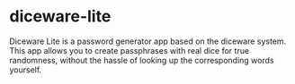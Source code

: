 # diceware-lite
Diceware Lite is a password generator app based on the diceware system. This app allows you to create passphrases with real dice for true randomness, without the hassle of looking up the corresponding words yourself.
